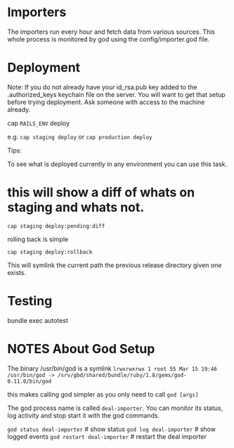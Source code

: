 Importers
==============================
  The importers run every hour and fetch data from various sources.
  This whole process is monitored by god using the config/importer.god file.
  

Deployment
==============================
  Note: If you do not already have your id_rsa.pub key added to the .authorized_keys keychain file on the server.
  You will want to get that setup before trying deployment. Ask someone with access to the machine already.

  cap `RAILS_ENV` deploy
  
  e.g. `cap staging deploy`
  or `cap production deploy`
  
  Tips:
  
  To see what is deployed currently in any environment you can use this task.
  
  # this will show a diff of whats on staging and whats not.
  `cap staging deploy:pending:diff`
  
  rolling back is simple
  
  `cap staging deploy:rollback`
  
  This will symlink the current path the previous release directory given one exists.

Testing
==============================
  bundle exec autotest

NOTES About God Setup
==============================
The binary /usr/bin/god is a symlink
`lrwxrwxrwx 1 root 55 Mar 15 19:46 /usr/bin/god -> /srv/gbd/shared/bundle/ruby/1.8/gems/god-0.11.0/bin/god`

this makes calling god simpler as you only need to call `god [args]`

The god process name is called `deal-importer`.
You can monitor its status, log activity and stop start it with the god commands.

`god status deal-importer` # show status
`god log deal-importer` # show logged events
`god restart deal-importer` # restart the deal importer



